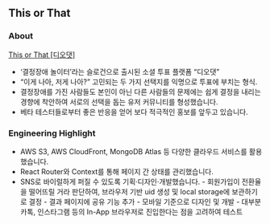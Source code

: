 ## This or That

### About

[This or That [디오댓]](https://www.thisorthat.lol/)

- ‘결정장애 놀이터’라는 슬로건으로 출시된 소셜 투표 플랫폼 “디오댓”
- “이게 나아, 저게 나아?” 고민되는 두 가지 선택지를 익명으로 투표에 부치는 형식.
- 결정장애를 가진 사람들도 본인이 아닌 다른 사람들의 문제에는 쉽게 결정을 내리는 경향에 착안하여 서로의 선택을 돕는 유저 커뮤니티를 형성했습니다.
- 베타 테스터들로부터 좋은 반응을 얻어 보다 적극적인 홍보를 앞두고 있습니다.

### Engineering Highlight

- AWS S3, AWS CloudFront, MongoDB Atlas 등 다양한 클라우드 서비스를 활용했습니다.
- React Router와 Context를 통해 페이지 간 상태를 관리했습니다.
- SNS로 바이럴하게 퍼질 수 있도록 기획·디자인·개발했습니다. - 회원가입이 전환율을 떨어뜨릴 거라 판단하여, 브라우저 기반 uid 생성 및 local storage에 보관하기로 결정 - 결과 페이지에 공유 기능 추가 - 모바일 기준으로 디자인 및 개발 - 대부분 카톡, 인스타그램 등의 In-App 브라우저로 진입한다는 점을 고려하여 테스트
